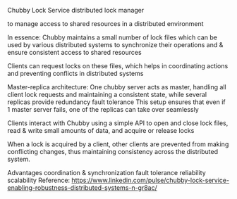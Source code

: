 Chubby Lock Service
distributed lock manager

to manage access to shared resources in a distributed environment

In essence:
Chubby maintains a small number of lock files which can be used by various distributed systems to synchronize their operations and & ensure consistent access to shared resources

Clients can request locks on these files, which helps in coordinating actions and preventing conflicts in distributed systems

Master-replica architecture:
One chubby server acts as master, handling all client lock requests and maintaining a consistent state, while several replicas provide redundancy fault tolerance This setup ensures that even if 1 master server fails, one of the replicas can take over seamlessly

Clients interact with Chubby using a simple API to open and close lock files, read & write small amounts of data, and acquire or release locks

When a lock is acquired by a client, other clients are prevented from making conflicting changes, thus maintaining consistency across the distributed system.

Advantages
coordination & synchronization
fault tolerance
reliability
scalability
Reference: https://www.linkedin.com/pulse/chubby-lock-service-enabling-robustness-distributed-systems-n-gr8ac/
